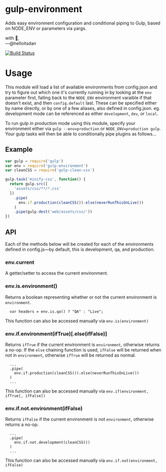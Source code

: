 # gulp-environment
Adds easy environment configuration and conditional piping to Gulp, based on NODE_ENV or parameters via yargs.

with :purple_heart:,<br />
&mdash;@helloitsdan

[![Build Status](https://travis-ci.org/helloitsdan/gulp-environment.svg?branch=master)](https://travis-ci.org/helloitsdan/gulp-environment)

# Usage

This module will load a list of available environments from config.json and try to figure out which one it's currently running in by looking at the `env` parameter first, falling back to the `NODE_ENV` environment varaible if that doesn't exist, and then `config.default` last. These can be specified either by name directly, or by one of a few aliases, also defined in config.json. eg. development mode can be referenced as either `development`, `dev`, or `local`.

To run gulp in production mode using this module, specify your environment either via `gulp --env=production` or `NODE_ENV=production gulp`. Your gulp tasks will then be able to conditionally pipe plugins as follows...

## Example

```javascript
var gulp = require('gulp')
var env = require('gulp-environment')
var cleanCSS = require('gulp-clean-css')

gulp.task('minify-css', function() {
  return gulp.src([
    'assets/css/**/*.css'
  ])
    .pipe(
      env.if.production(cleanCSS()).else(neverRunThisOnLive())
    )
    .pipe(gulp.dest('web/assets/css/'))
})
```

## API

Each of the methods below will be created for each of the environments defined in config.js&mdash;by default, this is development, qa, and production.

### env.current

A getter/setter to access the current environment.

### env.is.environment()

Returns a boolean representing whether or not the current environment is `environment`.

```
  var headers = env.is.qa() ? "QA" : "Live";
```

This function can also be accessed manually via `env.is(environment)`

### env.if.environment(ifTrue)[.else(ifFalse)]

Returns `ifTrue` if the current environment is `environment`, otherwise returns a no-op. If the `else` chaining function is used, `ifFalse` will be returned when not in `environment`, otherwise `ifTrue` will be returned as normal.

```
  ...
  .pipe(
    env.if.production(cleanCSS()).else(neverRunThisOnLive())
  )
  ...
```

This function can also be accessed manually via `env.if(environment, ifTrue[, ifFalse])`

### env.if.not.environment(ifFalse)

Returns `ifFalse` if the current environment is not `environment`, otherwise returns a no-op.

```
  ...
  .pipe(
    env.if.not.development(cleanCSS())
  )
  ...
```

This function can also be accessed manually via `env.if.not(environment, ifFalse)`
